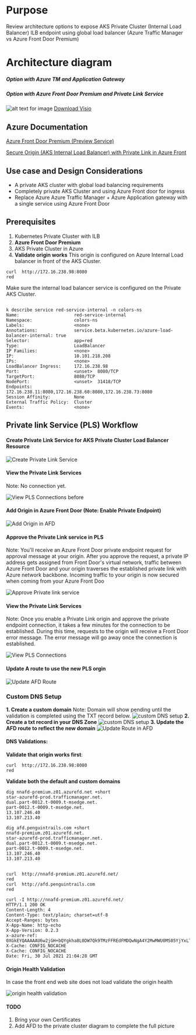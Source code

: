 # Purpose

Review architecture options to expose AKS Private Cluster (Internal Load Balancer) ILB endpoint using global load balancer (Azure Traffic Manager vs Azure Front Door Premium)

# Architecture diagram

##### Option with Azure TM and Application Gateway

##### Option with Azure Front Door Premium and Private Link Service

![alt text for image](images/afd-premium-aks-private-cluster.png)
[Download Visio](../Visios/AFD-private-cluster.vsdx)

## Azure Documentation

[Azure Front Door Premium (Preview Service)](https://docs.microsoft.com/en-us/azure/frontdoor/standard-premium/)

[Secure Origin (AKS Internal Load Balancer) with Private Link in Azure Front](https://docs.microsoft.com/en-us/azure/frontdoor/standard-premium/concept-private-link)

## Use case and Design Considerations

- A private AKS cluster with global load balancing requirements
- Completely private AKS Cluster and using Azure Front door for ingress
- Replace Azure Azure Traffic Manager + Azure Application gateway with a single service using Azure Front Door

## Prerequisites

1. Kubernetes Private Cluster with ILB
2. **Azure Front Door Premium**
3. AKS Private Cluster in Azure
4. **Validate origin works**
   This origin is configured on Azure Internal Load balancer in front of the AKS Cluster.

```
curl  http://172.16.238.98:8080
red
```

Make sure the internal load balancer service is configured on the Private AKS Cluster.

```

k describe service red-service-internal -n colors-ns
Name:                     red-service-internal
Namespace:                colors-ns
Labels:                   <none>
Annotations:              service.beta.kubernetes.io/azure-load-balancer-internal: true
Selector:                 app=red
Type:                     LoadBalancer
IP Families:              <none>
IP:                       10.101.218.208
IPs:                      <none>
LoadBalancer Ingress:     172.16.238.98
Port:                     <unset>  8080/TCP
TargetPort:               8080/TCP
NodePort:                 <unset>  31418/TCP
Endpoints:                172.16.238.11:8080,172.16.238.60:8080,172.16.238.73:8080
Session Affinity:         None
External Traffic Policy:  Cluster
Events:                   <none>

```

## Private link Service (PLS) Workflow

#### Create Private Link Service for AKS Private Cluster Load Balancer Resource

![Create Private Link Service](images/aks-private-cluster-pls.png)

#### View the Private Link Services

Note: No connection yet.

![View PLS Connections before](images/pls-before.png)

#### Add Origin in Azure Front Door (Note: Enable Private Endpoint)

![Add Origin in AFD](images/afd-add-origin.png)

#### Approve the Private Link service in PLS

Note: You'll receive an Azure Front Door private endpoint request for approval message at your origin. After you approve the request, a private IP address gets assigned from Front Door's virtual network, traffic between Azure Front Door and your origin traverses the established private link with Azure network backbone. Incoming traffic to your origin is now secured when coming from your Azure Front Doo

![Approve Private link service](images/approve-pls.png)

#### View the Private Link Services

Note: Once you enable a Private Link origin and approve the private endpoint connection, it takes a few minutes for the connection to be established. During this time, requests to the origin will receive a Front Door error message. The error message will go away once the connection is established.

![View PLS Connections](images/pls-after.png)

#### Update A route to use the new PLS orgin

![Update AFD Route](images/update-route.png)

### Custom DNS Setup

**1. Create a custom domain**
Note: Domain will show pending until the validation is completed using the TXT record below.
![custom DNS setup](images/validate-custom-domain.png)
**2. Create a txt record in your DNS Zone**
![custom DNS setup](images/custom-domain-dns.png)
**3. Update the AFD route to reflect the new domain**
![Update Route in AFD](images/route-domains.png)

#### DNS Validations:

**Validate that origin works first**:

```
curl  http://172.16.238.98:8080
red

```

**Validate both the default and custom domains**

```
dig nnafd-premium.z01.azurefd.net +short
star-azurefd-prod.trafficmanager.net.
dual.part-0012.t-0009.t-msedge.net.
part-0012.t-0009.t-msedge.net.
13.107.246.40
13.107.213.40

dig afd.penguintrails.com +short
nnafd-premium.z01.azurefd.net.
star-azurefd-prod.trafficmanager.net.
dual.part-0012.t-0009.t-msedge.net.
part-0012.t-0009.t-msedge.net.
13.107.246.40
13.107.213.40


curl  http://nnafd-premium.z01.azurefd.net/
red
curl  http://afd.penguintrails.com
red

curl -I http://nnafd-premium.z01.azurefd.net/
HTTP/1.1 200 OK
Content-Length: 4
Content-Type: text/plain; charset=utf-8
Accept-Ranges: bytes
X-App-Name: http-echo
X-App-Version: 0.2.3
x-azure-ref: 0XGkEYQAAAAAU6w2jGH+bQYgkha8L0DW7Qk9TMzFFREdFMDQwNgA4Y2MwMWU0MS05YjYxLTRjNDItODExNi0wOWVjOTExZmFmOGI=
X-Cache: CONFIG_NOCACHE
X-Cache: CONFIG_NOCACHE
Date: Fri, 30 Jul 2021 21:04:28 GMT

```

#### Origin Health Validation

In case the front end web site does not load validate the origin health

![origin health validation](images/origin-health.png)

#### TODO

1. Bring your own Certificates
2. Add AFD to the private cluster diagram to complete the full picture

